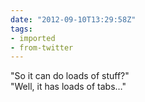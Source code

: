```yaml
---
date: "2012-09-10T13:29:58Z"
tags:
- imported
- from-twitter
---
```

"So it can do loads of stuff?"\
"Well, it has loads of tabs…"
